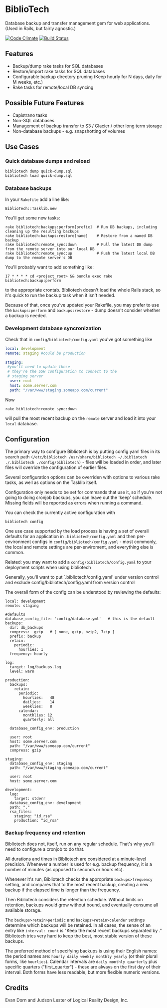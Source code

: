 # BiblioTech

Database backup and transfer management gem for web applications. (Used in Rails, but fairly agnostic.)

[![Code Climate](https://codeclimate.com/github/LRDesign/BiblioTech.png)](https://codeclimate.com/github/LRDesign/BiblioTech)
[![Build Status](http://ci.lrdesign.com/projects/2/status.png?ref=master)](http://ci.lrdesign.com/projects/2?ref=master)

## Features

* Backup/dump rake tasks for SQL databases
* Restore/import rake tasks for SQL databases
* Configurable backup directory pruning (Keep hourly for N days, daily for M weeks, etc.)
* Rake tasks for remote/local DB syncing

## Possible Future Features

* Capistrano tasks
* Non-SQL databases
* Management of backup transfer to S3 / Glacier / other long term storage
* Non-database backups - e.g. snapshotting of volumes

## Use Cases

### Quick database dumps and reload
```
bibliotech dump quick-dump.sql
bibliotech load quick-dump.sql
```

### Database backups

In your `Rakefile` add a line like:

    BiblioTech::Tasklib.new

You'll get some new tasks:

    rake bibliotech:backups:perform[prefix]  # Run DB backups, including cleaning up the resulting backups
    rake bibliotech:backups:restore[name]    # Restore from a named DB backup
    rake bibliotech:remote_sync:down         # Pull the latest DB dump from the remote server into our local DB
    rake bibliotech:remote_sync:up           # Push the latest local DB dump to the remote server's DB


You'll probably want to add something like:

   `17 * * * * cd <project_root> && bundle exec rake bibliotech:backup:perform`

to the appropriate crontab. Bibliotech doesn't load the whole Rails stack, so
it's quick to run the backup task when it isn't needed.

Because of that, once you've updated your Rakefile, you may prefer to use the
`backups:perform` and `backups:restore` - dump doesn't consider whether a
backup is needed.

### Development database syncronization

Check that in `config/bibliotech/config.yaml` you've got something like
```yaml
local: development
remote: staging #could be production

staging:
 #you'll need to update these
 # they're the SSH configuration to connect to the
 # staging server
  user: root
  host: some.server.com
  path: "/var/www/staging.someapp.com/current"
```

Now
```
rake bibliotech:remote_sync:down
```

will pull the most recent backup on the `remote` server and load it into your `local` database.


## Configuration

The primary way to configure Bibliotech is by putting config.yaml files in its
search path `(/etc/bibliotech /usr/share/bibliotech ~/.bibliotech ./.bibliotech
./config/bibliotech)` - files will be loaded in order, and later files will
override the configuration of earlier files.

Several configuration options can be overriden with options to various rake
tasks, as well as options on the Tasklib itself.

Configuration only needs to be set for commands that use it, so if you're not
going to doing cronjob backups, you can leave out the 'keep' schedule.
Missing fields will be reported as errors when running a command.

You can check the currently active configuration with

    bibliotech config

One use case supported by the load process is having a set of overall defaults
for an application in `.bibliotech/config.yaml` and then per-environment
configs in `config/bibliotech/config.yaml` - most commonly, the local and
remote settings are per-enviroment, and everything else is common.

Related: you may want to add a `config/bibliotech/config.yaml` to your
deployment scripts when using bibliotech

Generally, you'll want to put `.bibliotech/config.yaml' under version control
and exclude config/bibliotech/config.yaml from version control

The overall form of the config can be understood by reviewing the defaults:

    local: development
    remote: staging

    #defaults
    database_config_file: 'config/database.yml'   # this is the default
    backups:
      dir: db_backups
      compress:  gzip   # [ none, gzip, bzip2, 7zip ]
      prefix: backup
      retain:
        periodic:
          hourlies: 1
      frequency: hourly

    log:
      target: log/backups.log
      level: warn

    production:
      backups:
        retain:
          periodic:
            hourlies:   48
            dailies:    14
            weeklies:   8
          calendar:
            monthlies: 12
            quarterly: all

      database_config_env: production

      user: root
      host: some.server.com
      path: "/var/www/someapp.com/current"
      compress: gzip

    staging:
      database_config_env: staging
      path: "/var/www/staging.someapp.com/current"

      user: root
      host: some.server.com

    development:
      log:
        target: stderr
      database_config_env: development
      path: "."
      rsa_files:
        staging: "id_rsa"
        production: "id_rsa"

### Backup frequency and retention

Bibliotech does not, itself, run on any regular schedule. That's why you'll
need to configure a cronjob to do that.

All durations and times in Bibliotech are considered at a minute-level
precision. Whenever a number is used for e.g. backup frequency, it is a number
of minutes (as opposed to seconds or hours etc).

Whenever it's run, Bibliotech checks the appropriate `backups>frequency`
setting, and compares that to the most recent backup, creating a new backup if
the elapsed time is longer than the frequency.

Then Bibliotech considers the retention schedule. Without limits on retention,
backups would grow without bound, and eventually consume all available storage.

The `backups>retain>periodic` and `backups>retain>calender` settings determine
which backups will be retained. In all cases, the sense of an entry like
`interval: count` is "Keep the most recent <count> backups separated by
<interval>." Bibliotech tries very hard to keep the best, most stable version
of these backups.

The preferred method of specifying backups is using their English names: the
period names are: `hourly daily weekly monthly yearly` (or their plural forms,
like `hourlies`). Calendar intervals are `daily monthly quarterly` plus
specific quarters ("first_quarter") - these are always on the first day of
their interval. Both forms have less readable, but more flexible numeric
versions.


## Credits

Evan Dorn and Judson Lester of Logical Reality Design, Inc.
